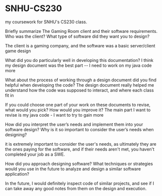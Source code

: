 # SNHU-CS230
my coursework for SNHU's CS230 class.


Briefly summarize The Gaming Room client and their software requirements. Who was the client? What type of software did they want you to design?

The client is a gaming company, and the software was a basic server/client game design

What did you do particularly well in developing this documentation?
I think my design document was the best part -- I need to work on my java code more

What about the process of working through a design document did you find helpful when developing the code?
The design document really helped me understand how the code was supposed to interact, and where each class fit in

If you could choose one part of your work on these documents to revise, what would you pick? How would you improve it?
The main part I want to revise is my java code - I want to try to gain more

How did you interpret the user’s needs and implement them into your software design? Why is it so important to consider the user’s needs when designing?

it is extremely important to consider the user's needs, as ultimately they are the ones paying for the software, and if their needs aren't met, you haven't completed your job as a SWE.

How did you approach designing software? What techniques or strategies would you use in the future to analyze and design a similar software application?

In the future, I would definitely inspect code of similar projects, and see if I can take away any good notes from them on the design and execution. 
